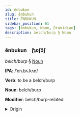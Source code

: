 ```yaml
---
id: ênbukun
slug: ênbukun
title: ÊNBUKUN
sidebar_position: 61
tags: [ênbukun, Noun, Dravidian]
description: belch/burp § Noun
---
```


### ênbukun&emsp;<span kind="abugida">ɽ̃ʇʋʃɔ̃ʃ</span>

*belch/burp* **§** [Noun](../../tags/Noun)

**IPA**: /ˈen.bʌ.kʌn/

**Verb**: to be a belch/burp

**Noun**: belch/burp

**Modifier**: belch/burp-related

<details>
    <summary>Origin</summary>
    Malayalam ഏമ്പക്കം ēmpakkaṁ /eːmbɐkkɐm/<br/>
    <em>Dravidian Language Family</em>
</details>